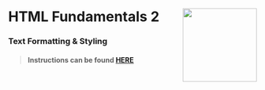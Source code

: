 # HTML Fundamentals 2 <img align="right" src="https://github.com/Learning-Fuze/prototypes_C9.17/blob/assets/assets/images/logos/LF_LOGO.png?raw=true" width="150">
### Text Formatting &amp; Styling

>#### Instructions can be found <a href="http://learning-fuze.github.io/prototypes_C9.17/#/HTML-Fundamentals-2" target="_blank">HERE</a>